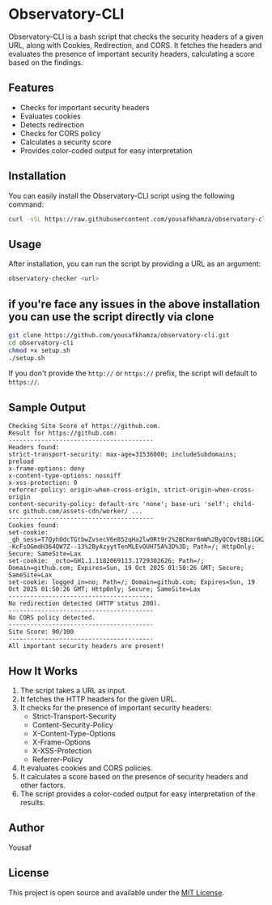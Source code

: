 # Observatory-CLI

Observatory-CLI is a bash script that checks the security headers of a given URL, along with Cookies, Redirection, and CORS. It fetches the headers and evaluates the presence of important security headers, calculating a score based on the findings.

## Features

- Checks for important security headers
- Evaluates cookies
- Detects redirection
- Checks for CORS policy
- Calculates a security score
- Provides color-coded output for easy interpretation

## Installation

You can easily install the Observatory-CLI script using the following command:

```bash
curl -sSL https://raw.githubusercontent.com/yousafkhamza/observatory-cli/main/install.sh | bash
```

## Usage

After installation, you can run the script by providing a URL as an argument:

```bash
observatory-checker <url>
```

## if you're face any issues in the above installation you can use the script directly via clone

```bash
git clone https://github.com/yousafkhamza/observatory-cli.git
cd observatory-cli
chmod +x setup.sh
./setup.sh
```

If you don't provide the `http://` or `https://` prefix, the script will default to `https://`.

## Sample Output

```
Checking Site Score of https://github.com.
Result for https://github.com:
----------------------------------------
Headers found:
strict-transport-security: max-age=31536000; includeSubdomains; preload
x-frame-options: deny
x-content-type-options: nosniff
x-xss-protection: 0
referrer-policy: origin-when-cross-origin, strict-origin-when-cross-origin
content-security-policy: default-src 'none'; base-uri 'self'; child-src github.com/assets-cdn/worker/ ...
----------------------------------------
Cookies found:
set-cookie: _gh_sess=T7QyhOdcTGtbwZvsecV6e852qHa2lw0Rt9r2%2BCKmr6mW%2ByQCQvt8BiiGK28%2BJ6pnc%2BC20IKIapFH8%2Bom3Q%2BQrr12VjFzMyQmcRJk9tmEB1JZHqrvIoS4m6iWVoU1UHOQ5S1xlcaLYDzNkcfjfajhxpgfqkXAgZyn4DEfq%2FhteWPn4bVC9A2o%2FBFi%2BobvJULR2P8XcBtVzMxxPa3SqJ5wJxzotRavha%2FtsxFX74%2FP%2BbB8EKP8kspEkMEVjji4pII3MCLDhiE6fNh%2FKPBjVgepHg%3D%3D--KcFsOGmdH364QW7Z--13%2ByAzyytTenMLEvOUH75A%3D%3D; Path=/; HttpOnly; Secure; SameSite=Lax
set-cookie: _octo=GH1.1.1182069113.1729302626; Path=/; Domain=github.com; Expires=Sun, 19 Oct 2025 01:50:26 GMT; Secure; SameSite=Lax
set-cookie: logged_in=no; Path=/; Domain=github.com; Expires=Sun, 19 Oct 2025 01:50:26 GMT; HttpOnly; Secure; SameSite=Lax
----------------------------------------
No redirection detected (HTTP status 200).
----------------------------------------
No CORS policy detected.
----------------------------------------
Site Score: 90/100
----------------------------------------
All important security headers are present!
```

## How It Works

1. The script takes a URL as input.
2. It fetches the HTTP headers for the given URL.
3. It checks for the presence of important security headers:
   - Strict-Transport-Security
   - Content-Security-Policy
   - X-Content-Type-Options
   - X-Frame-Options
   - X-XSS-Protection
   - Referrer-Policy
4. It evaluates cookies and CORS policies.
5. It calculates a score based on the presence of security headers and other factors.
6. The script provides a color-coded output for easy interpretation of the results.

## Author

Yousaf

## License

This project is open source and available under the [MIT License](LICENSE).
